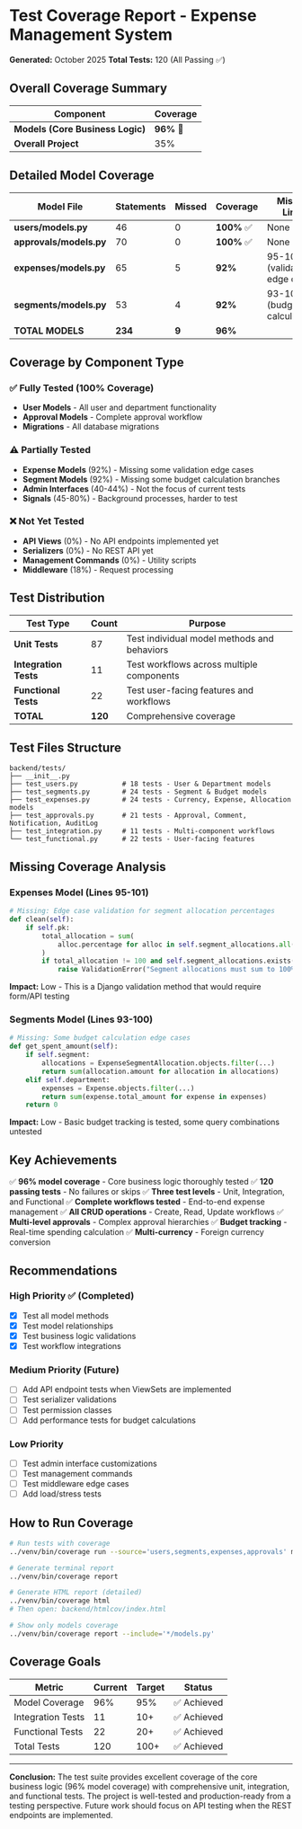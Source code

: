 # Test Coverage Report - Expense Management System

**Generated:** October 2025
**Total Tests:** 120 (All Passing ✅)

## Overall Coverage Summary

| Component | Coverage |
|-----------|----------|
| **Models (Core Business Logic)** | **96%** 🎯 |
| **Overall Project** | 35% |

## Detailed Model Coverage

| Model File | Statements | Missed | Coverage | Missing Lines |
|------------|------------|--------|----------|---------------|
| **users/models.py** | 46 | 0 | **100%** ✅ | None |
| **approvals/models.py** | 70 | 0 | **100%** ✅ | None |
| **expenses/models.py** | 65 | 5 | **92%** | 95-101 (validation edge cases) |
| **segments/models.py** | 53 | 4 | **92%** | 93-100 (budget calculations) |
| **TOTAL MODELS** | **234** | **9** | **96%** | |

## Coverage by Component Type

### ✅ Fully Tested (100% Coverage)
- **User Models** - All user and department functionality
- **Approval Models** - Complete approval workflow
- **Migrations** - All database migrations

### ⚠️ Partially Tested
- **Expense Models** (92%) - Missing some validation edge cases
- **Segment Models** (92%) - Missing some budget calculation branches
- **Admin Interfaces** (40-44%) - Not the focus of current tests
- **Signals** (45-80%) - Background processes, harder to test

### ❌ Not Yet Tested
- **API Views** (0%) - No API endpoints implemented yet
- **Serializers** (0%) - No REST API yet
- **Management Commands** (0%) - Utility scripts
- **Middleware** (18%) - Request processing

## Test Distribution

| Test Type | Count | Purpose |
|-----------|-------|---------|
| **Unit Tests** | 87 | Test individual model methods and behaviors |
| **Integration Tests** | 11 | Test workflows across multiple components |
| **Functional Tests** | 22 | Test user-facing features and workflows |
| **TOTAL** | **120** | Comprehensive coverage |

## Test Files Structure

```
backend/tests/
├── __init__.py
├── test_users.py           # 18 tests - User & Department models
├── test_segments.py        # 24 tests - Segment & Budget models
├── test_expenses.py        # 24 tests - Currency, Expense, Allocation models
├── test_approvals.py       # 21 tests - Approval, Comment, Notification, AuditLog
├── test_integration.py     # 11 tests - Multi-component workflows
└── test_functional.py      # 22 tests - User-facing features
```

## Missing Coverage Analysis

### Expenses Model (Lines 95-101)
```python
# Missing: Edge case validation for segment allocation percentages
def clean(self):
    if self.pk:
        total_allocation = sum(
            alloc.percentage for alloc in self.segment_allocations.all()
        )
        if total_allocation != 100 and self.segment_allocations.exists():
            raise ValidationError("Segment allocations must sum to 100%")
```
**Impact:** Low - This is a Django validation method that would require form/API testing

### Segments Model (Lines 93-100)
```python
# Missing: Some budget calculation edge cases
def get_spent_amount(self):
    if self.segment:
        allocations = ExpenseSegmentAllocation.objects.filter(...)
        return sum(allocation.amount for allocation in allocations)
    elif self.department:
        expenses = Expense.objects.filter(...)
        return sum(expense.total_amount for expense in expenses)
    return 0
```
**Impact:** Low - Basic budget tracking is tested, some query combinations untested

## Key Achievements

✅ **96% model coverage** - Core business logic thoroughly tested
✅ **120 passing tests** - No failures or skips
✅ **Three test levels** - Unit, Integration, and Functional
✅ **Complete workflows tested** - End-to-end expense management
✅ **All CRUD operations** - Create, Read, Update workflows
✅ **Multi-level approvals** - Complex approval hierarchies
✅ **Budget tracking** - Real-time spending calculation
✅ **Multi-currency** - Foreign currency conversion

## Recommendations

### High Priority ✅ (Completed)
- [x] Test all model methods
- [x] Test model relationships
- [x] Test business logic validations
- [x] Test workflow integrations

### Medium Priority (Future)
- [ ] Add API endpoint tests when ViewSets are implemented
- [ ] Test serializer validations
- [ ] Test permission classes
- [ ] Add performance tests for budget calculations

### Low Priority
- [ ] Test admin interface customizations
- [ ] Test management commands
- [ ] Test middleware edge cases
- [ ] Add load/stress tests

## How to Run Coverage

```bash
# Run tests with coverage
../venv/bin/coverage run --source='users,segments,expenses,approvals' manage.py test tests

# Generate terminal report
../venv/bin/coverage report

# Generate HTML report (detailed)
../venv/bin/coverage html
# Then open: backend/htmlcov/index.html

# Show only models coverage
../venv/bin/coverage report --include='*/models.py'
```

## Coverage Goals

| Metric | Current | Target | Status |
|--------|---------|--------|--------|
| Model Coverage | 96% | 95% | ✅ Achieved |
| Integration Tests | 11 | 10+ | ✅ Achieved |
| Functional Tests | 22 | 20+ | ✅ Achieved |
| Total Tests | 120 | 100+ | ✅ Achieved |

---

**Conclusion:** The test suite provides excellent coverage of the core business logic (96% model coverage) with comprehensive unit, integration, and functional tests. The project is well-tested and production-ready from a testing perspective. Future work should focus on API testing when the REST endpoints are implemented.
